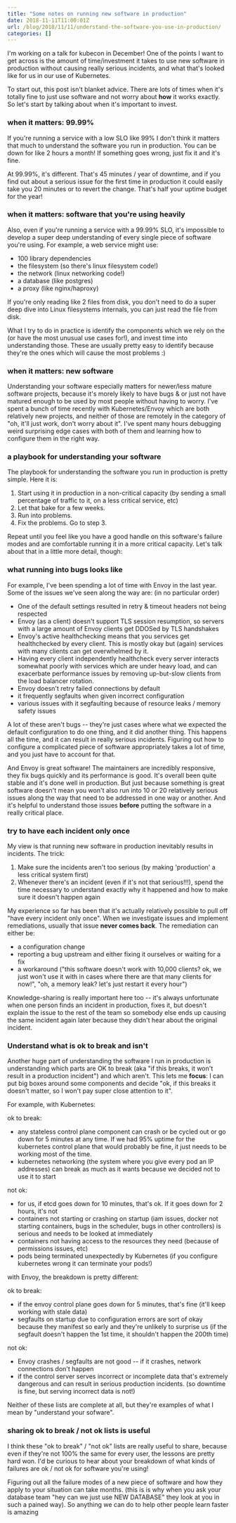 ```yaml
---
title: "Some notes on running new software in production"
date: 2018-11-11T11:00:01Z
url: /blog/2018/11/11/understand-the-software-you-use-in-production/
categories: []
---
```


I'm working on a talk for kubecon in December! One of the points I want to get across is the amount
of time/investment it takes to use new software in production without causing really serious
incidents, and what that's looked like for us in our use of Kubernetes.

To start out, this post isn't blanket advice. There are lots of times when it's totally fine to just
use software and not worry about **how** it works exactly. So let's start by talking about when it's
important to invest.

### when it matters: 99.99%

If you're running a service with a low SLO like 99% I don't think it matters that much to understand
the software you run in production. You can be down for like 2 hours a month! If something goes
wrong, just fix it and it's fine.

At 99.99%, it's different. That's 45 minutes / year of downtime, and if you find out about a serious
issue for the first time in production it could easily take you 20 minutes or to revert the change.
That's half your uptime budget for the year!

### when it matters: software that you're using heavily

Also, even if you're running a service with a 99.99% SLO, it's impossible to develop a super deep
understanding of every single piece of software you're using. For example, a web service might use:

* 100 library dependencies
* the filesystem (so there's linux filesystem code!)
* the network (linux networking code!)
* a database (like postgres)
* a proxy (like nginx/haproxy)

If you're only reading like 2 files from disk, you don't need to do a super deep dive into Linux
filesystems internals, you can just read the file from disk.

What I try to do in practice is identify the components which we rely on the (or have the most
unusual use cases for!), and invest time into understanding those. These are usually pretty easy to
identify because they're the ones which will cause the most problems :)

### when it matters: new software

Understanding your software especially matters for newer/less mature software projects, because it's
morely likely to have bugs & or just not have matured enough to be used by most people without
having to worry. I've spent a bunch of time recently with Kubernetes/Envoy which are both relatively
new projects, and neither of those are remotely in the category of "oh, it'll just work, don't worry
about it".  I've spent many hours debugging weird surprising edge cases with both of them and
learning how to configure them in the right way.

### a playbook for understanding your software

The playbook for understanding the software you run in production is pretty simple. Here it is:

1. Start using it in production in a non-critical capacity (by sending a small percentage of traffic
   to it, on a less critical service, etc)
2. Let that bake for a few weeks.
3. Run into problems.
4. Fix the problems. Go to step 3.

Repeat until you feel like you have a good handle on this software's failure modes and are
comfortable running it in a more critical capacity. Let's talk about that in a little more detail,
though:

### what running into bugs looks like

For example, I've been spending a lot of time with Envoy in the last year. Some of the issues we've
seen along the way are: (in no particular order)

* One of the default settings resulted in retry & timeout headers not being respected
* Envoy (as a client) doesn't support TLS session resumption, so servers with a large amount of Envoy clients get DDOSed by TLS handshakes
* Envoy's active healthchecking means that you services get healthchecked by every client. This is
  mostly okay but (again) services with many clients can get overwhelmed by it.
* Having every client independently healthcheck every server interacts somewhat poorly with services
  which are under heavy load, and can exacerbate performance issues by removing up-but-slow clients
  from the load balancer rotation.
* Envoy doesn't retry failed connections by default
* it frequently segfaults when given incorrect configuration
* various issues with it segfaulting because of resource leaks / memory safety issues

A lot of these aren't bugs -- they're just cases where what we expected the default configuration
to do one thing, and it did another thing. This happens all the time, and it can result in really
serious incidents. Figuring out how to configure a complicated piece of software appropriately takes
a lot of time, and you just have to account for that.

And Envoy is great software! The maintainers are incredibly responsive, they fix bugs quickly and
its performance is good. It's overall been quite stable and it's done well in production. But just
because something is great software doesn't mean you won't also run into 10 or 20 relatively serious
issues along the way that need to be addressed in one way or another. And it's helpful to understand
those issues **before** putting the software in a really critical place.

### try to have each incident only once

My view is that running new software in production inevitably results in incidents. The trick:

1. Make sure the incidents aren't too serious (by making 'production' a less critical system first)
2. Whenever there's an incident (even if it's not that serious!!!), spend the time necessary to
   understand exactly why it happened and how to make sure it doesn't happen again

My experience so far has been that it's actually relatively possible to pull off "have every
incident only once". When we investigate issues and implement remediations, usually that issue
**never comes back**. The remediation can either be:

* a configuration change
* reporting a bug upstream and either fixing it ourselves or waiting for a fix
* a workaround ("this software doesn't work with 10,000 clients? ok, we just won't use it with in
  cases where there are that many clients for now!", "oh, a memory leak? let's just restart it every
  hour")

Knowledge-sharing is really important here too -- it's always unfortunate when one person finds an
incident in production, fixes it, but doesn't explain the issue to the rest of the team so somebody
else ends up causing the same incident again later because they didn't hear about the original
incident.

### Understand what is ok to break and isn't

Another huge part of understanding the software I run in production is understanding which parts
are OK to break (aka "if this breaks, it won't result in a production incident") and which aren't.
This lets me **focus**: I can put big boxes around some components and decide "ok, if this breaks it
doesn't matter, so I won't pay super close attention to it".

For example, with Kubernetes:

ok to break: 

* any stateless control plane component can crash or be cycled out or go down for 5 minutes at any
  time. If we had 95% uptime for the kubernetes control plane that would probably be fine, it just
  needs to be working most of the time.
* kubernetes networking (the system where you give every pod an IP addresses) can break as much as
  it wants because we decided not to use it to start

not ok:

* for us, if etcd goes down for 10 minutes, that's ok. If it goes down for 2 hours, it's not
* containers not starting or crashing on startup (iam issues, docker not starting containers, bugs
  in the scheduler, bugs in other controllers) is serious and needs to be looked at immediately
* containers not having access to the resources they need (because of permissions issues, etc)
* pods being terminated unexpectedly by Kubernetes (if you configure kubernetes wrong it can
  terminate your pods!)

with Envoy, the breakdown is pretty different:

ok to break:

* if the envoy control plane goes down for 5 minutes, that's fine (it'll keep working with stale
  data)
* segfaults on startup due to configuration errors are sort of okay because they manifest so early
  and they're unlikely to surprise us (if the segfault doesn't happen the 1st time, it shouldn't
  happen the 200th time)

not ok: 

* Envoy crashes / segfaults are not good -- if it crashes, network connections don't happen
* if the control server serves incorrect or incomplete data that's extremely dangerous and can
  result in serious production incidents. (so downtime is fine, but serving incorrect data is not!)

Neither of these lists are complete at all, but they're examples of what I mean by "understand your
sofware".

### sharing ok to break / not ok lists is useful

I think these "ok to break" / "not ok" lists are really useful to share, because even if they're not
100% the same for every user, the lessons are pretty hard won. I'd be curious to hear about your
breakdown of what kinds of failures are ok / not ok for software you're using!

Figuring out all the failure modes of a new piece of software and how they apply to your situation
can take months. (this is is why when you ask your database team "hey can we just use NEW DATABASE"
they look at you in such a pained way). So anything we can do to help other people learn faster is
amazing
